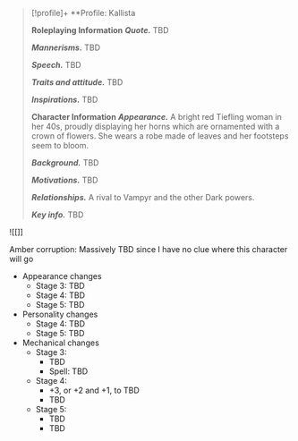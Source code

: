 > [!profile]+ **Profile: Kallista
>
> **Roleplaying Information**
> ***Quote.*** TBD
>
> ***Mannerisms.*** TBD
>
> ***Speech.*** TBD
>
> ***Traits and attitude.*** TBD
>
> ***Inspirations.*** TBD
>
> **Character Information**
> ***Appearance.*** A bright red Tiefling woman in her 40s, proudly displaying her horns which are ornamented with a crown of flowers. She wears a robe made of leaves and her footsteps seem to bloom.
>
> ***Background.*** TBD
>
> ***Motivations.*** TBD
>
> ***Relationships.*** A rival to Vampyr and the other Dark powers.
>
> ***Key info.*** TBD

![[]]

Amber corruption: Massively TBD since I have no clue where this character will go
- Appearance changes
	- Stage 3: TBD
	- Stage 4: TBD
	- Stage 5: TBD
- Personality changes
	- Stage 4: TBD
	- Stage 5: TBD
- Mechanical changes
	- Stage 3:
		- TBD
		- Spell: TBD
	- Stage 4:
		- +3, or +2 and +1, to TBD
		- TBD
	- Stage 5:
		- TBD
		- TBD